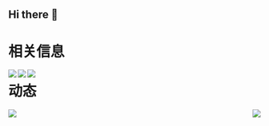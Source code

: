 ## Hi there 👋

<!--
**FULLK/FULLK** is a ✨ _special_ ✨ repository because its `README.md` (this file) appears on your GitHub profile.

Here are some ideas to get you started:

- 🔭 I’m currently working on ...
- 🌱 I’m currently learning ...
- 👯 I’m looking to collaborate on ...
- 🤔 I’m looking for help with ...
- 💬 Ask me about ...
- 📫 How to reach me: ...
- 😄 Pronouns: ...
- ⚡ Fun fact: ...
-->

# 相关信息
<a href="https://blog.csdn.net/llovewuzhengzi?type=blog" target="_blank"><img  align=left src="https://img.shields.io/badge/CSDN-看星猩的柴狗-%231677ff?style=flat"/></a>

<a href="https://space.bilibili.com/1786407475?spm_id_from=333.1387.0.0" target="_blank"><img  align=left src="https://img.shields.io/badge/bilbili-看星猩的柴狗-%23ff1676?style=flat"/></a>

<a href="https://forum.butian.net/people/33851/community" target="_blank"><img  align=left src="https://img.shields.io/badge/奇安信攻防社区-看星猩的柴狗-%230f8c32?style=flat"/></a>

# 动态

<img   align="left" src="https://github-readme-stats.vercel.app/api/top-langs/?username=FULLK&locale=en&line_height=33&theme=&langs_count=20&layout=compact&custom_title=PASSION！！！"/>
<img   align="right" src="https://github-readme-stats.vercel.app/api?username=FULLK&locale=en&line_height=33&show_icons=true&hide=&theme=&rank_icon=percentile&custom_title=PASSION！！！"/>


